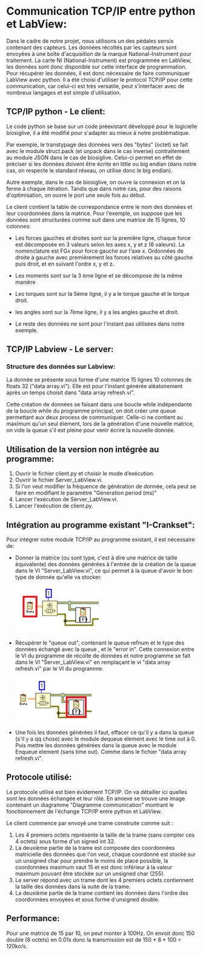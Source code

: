 # Communication TCP/IP entre python et LabView:

Dans le cadre de notre projet, nous utilisons un des pédales sensix contenant des capteurs. Les données récoltés par les capteurs sont envoyées à une boîte d'acquisition de la marque National-Instrument pour traitement. La carte NI (National-Instrument) est programmée en LabView, les données sont donc disponible sur cette interface de programmation. Pour récupérer les données, il est donc nécessaire de faire communiquer LabView avec python. Il a été choisi d'utiliser le protocol TCP/IP pour cette communication, car celui-ci est très versatile, peut s'interfacer avec de nombreux langages et est simple d'utilisation.



## TCP/IP python - Le client:

Le code python se base sur un code préexistant développé pour le logicielle biosiglive, il a été modifié pour s'adapter au mieux à notre problématique.

Par exemple, le transtypage des données vers des "bytes" (octet) se fait avec le module struct.pack (et unpack dans le cas inverse) contraitement au module JSON dans le cas de biosiglive. Celui-ci permet en effet de préciser si les données doivent être écrite en little ou big endian (dans notre cas, on respecte le standard réseau, on utilise donc le big endian).

Autre exemple, dans le cas de biosiglive, on ouvre la connexion et on la ferme à chaque itération. Tandis que dans notre cas, pour des raisons d'optimisation, on ouvre le port une  seule fois au début.



Le client contient la table de correspondance entre le nom des données et leur coordonnées dans la matrice. Pour l'exemple, on suppose que les données sont structurées comme suit dans une matrice de 15 lignes, 10 colonnes:

- Les forces gauches et droites sont sur la première ligne, chaque force est décomposée en 3 valeurs selon les axes x, y et z (6 valeurs). La nomenclature est FGx pour force gauche sur l'axe x. Ordonnées de droite à gauche avec premièrement les forces relatives au côté gauche puis droit, et en suivant l'ordre x, y et z.

- Les moments sont sur la 3 ème ligne et se décompose de la même manière

- Les torques sont sur la 5ème ligne, il y a le torque gauche et le torque droit.

- les angles sont sur la 7ème ligne, il y a les angles gauche et droit.

- Le reste des données ne sont pour l'instant pas utilisées dans notre exemple.



## TCP/IP Labview - Le server:

### Structure des données sur Labview:

La donnée se présente sous forme d'une matrice 15 lignes 10 colonnes de floats 32 ("data array.vi"). Elle est pour l'instant générée aléatoirement après un temps choisit dans "data array refresh.vi". 

Cette création de données se faisant dans une boucle while indépendante de la boucle while du programme principal, on doit créer une queue permettant aux deux process de communiquer. Celle-ci ne contient au maximum qu'un seul élément, lors de la génération d'une nouvelle matrice, on vide la queue s'il est pleine pour venir écrire la nouvelle donnée.

## Utilisation de la version non intégrée au programme:

1. Ouvrir le fichier client.py et choisir le mode d’exécution.
2. Ouvrir le fichier  Server_LabView.vi.
3. Si l'on veut modifier la fréquence de génération de donnée, cela peut se faire en modifiant le paramètre "Generation period (ms)"
4. Lancer l'exécution de Server_LabView.vi.
5. Lancer l'exécution de client.py.

## Intégration au programme existant "I-Crankset":

Pour intégrer notre module TCP/IP au programme existant, il est nécessaire de:

- Donner la matrice (ou sont type, c'est à dire une matrice de taille équivalente) des données générées à l'entrée de la création de la queue dans le VI "Server_LabView.vi", ce qui permet à la queue d'avoir le bon type de donnée qu'elle va stocker.

  ![change_data_array_position](\image\change_data_array_position.png)

- Récupérer le "queue out", contenant le queue refnum et le type des données échangé avec la queue , et le "error in". Cette connexion entre le VI du programme de récolte de données et notre programme se fait dans le VI "Server_LabView.vi" en remplaçant le vi "data array refresh.vi" par le VI du programme.

  ![change_queue_position](\image\change_queue_position.png)

- Une fois les données générées il faut, effacer ce qu'il y a dans la queue (s'il y a qq chose) avec le module dequeue element avec le time out à 0. Puis mettre les données générées dans la queue avec le module Enqueue element (sans time out). Comme dans le fichier "data array refresh.vi".



## Protocole utilisé:

Le protocole utilisé est bien évidement TCP/IP. On va détailler ici quelles sont les données échangée et leur rôle. En annexe se trouve une image contenant un diagramme "Diagramme communication" montrant le fonctionnement de l'échange TCP/IP entre python et LabView.

Le client commence par envoyé une trame construite comme suit :

1. Les 4 premiers octets représente la taille de la trame (sans compter ces 4 octets) sous forme d'un signed int 32.
2. La deuxième partie de la trame est composée des coordonnées matricielle des données que l'on veut, chaque coordonné est stocké sur un unsigned char pour prendre le moins de place possible, la coordonnées maximum vaut 15 et est donc inférieur à la valeur maximum pouvant être stockée sur un unsigned char (255).
3. Le server répond avec un trame dont les 4 premiers octets contiennent la taille des données dans la suite de la trame.
4. La deuxième partie de la trame contient les données dans l'ordre des coordonnées envoyées et sous forme d'unsigned double.

## Performance:

Pour une matrice de 15 par 10, on peut monter à 100Hz. On envoit donc 150 double (8 octets) en 0.01s donc la transmission est de 150 * 8 * 100 = 120ko/s.